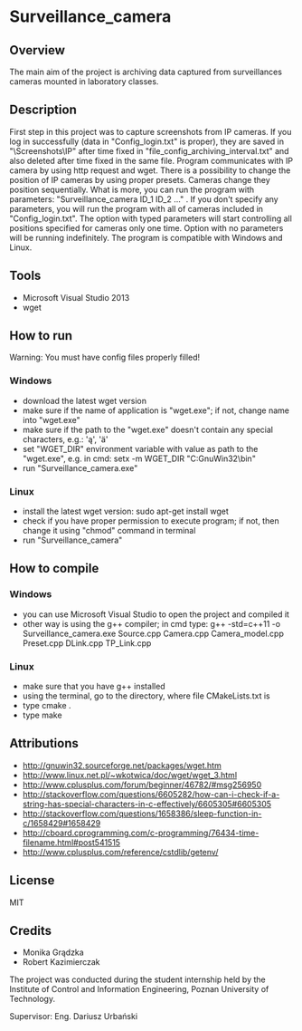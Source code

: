 # Surveillance_camera

## Overview
The main aim of the project is archiving data captured from surveillances cameras mounted in laboratory classes.

## Description
First step in this project was to capture screenshots from IP cameras. If you log in successfully (data in "Config_login.txt" is proper), they are saved in "\Screenshots\IP" after time fixed in "file_config_archiving_interval.txt" and also deleted after time fixed in the same file. Program communicates with IP camera by using http request and wget. There is a possibility to change the position of IP cameras by using proper presets. Cameras change they position sequentially. What is more, you can run the program with parameters: "Surveillance_camera ID_1 ID_2 ..." . If you don't specify any parameters, you will run the program with all of cameras included in "Config_login.txt". The option with typed parameters will start controlling all positions specified for cameras only one time. Option with no parameters will be running indefinitely. The program is compatible with Windows and Linux.

## Tools
- Microsoft Visual Studio 2013
- wget

## How to run
Warning: You must have config files properly filled!

### Windows
- download the latest wget version
- make sure if the name of application is "wget.exe"; if not, change name into "wget.exe"
- make sure if the path to the "wget.exe" doesn't contain any special characters, e.g.: 'ą', 'ä'
- set "WGET_DIR" environment variable with value as path to the "wget.exe", e.g. in cmd: setx -m WGET_DIR "C:GnuWin32\bin"
- run "Surveillance_camera.exe"

### Linux
- install the latest wget version: sudo apt-get install wget
- check if you have proper permission to execute program; if not, then change it using "chmod" command in terminal
- run "Surveillance_camera"

## How to compile

### Windows
- you can use Microsoft Visual Studio to open the project and compiled it
- other way is using the g++ compiler; in cmd type: g++ -std=c++11 -o Surveillance_camera.exe Source.cpp Camera.cpp Camera_model.cpp Preset.cpp DLink.cpp TP_Link.cpp

### Linux
- make sure that you have g++ installed
- using the terminal, go to the directory, where file CMakeLists.txt is
- type cmake .
- type make

## Attributions
- http://gnuwin32.sourceforge.net/packages/wget.htm
- http://www.linux.net.pl/~wkotwica/doc/wget/wget_3.html
- http://www.cplusplus.com/forum/beginner/46782/#msg256950
- http://stackoverflow.com/questions/6605282/how-can-i-check-if-a-string-has-special-characters-in-c-effectively/6605305#6605305
- http://stackoverflow.com/questions/1658386/sleep-function-in-c/1658429#1658429
- http://cboard.cprogramming.com/c-programming/76434-time-filename.html#post541515
- http://www.cplusplus.com/reference/cstdlib/getenv/

## License
MIT

## Credits
* Monika Grądzka
* Robert Kazimierczak

The project was conducted during the student internship held by the Institute of Control and Information Engineering, Poznan University of Technology.

Supervisor: Eng. Dariusz Urbański
